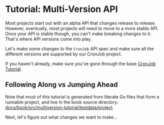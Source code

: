 # Tutorial: Multi-Version API

Most projects start out with an alpha API that changes release to release.
However, eventually, most projects will need to move to a more stable API.
Once your API is stable though, you can't make breaking changes to it.
That's where API versions come into play.

Let's make some changes to the `CronJob` API spec and make sure all the
different versions are supported by our CronJob project.

If you haven't already, make sure you've gone through the base [CronJob
Tutorial](/cronjob-tutorial/cronjob-tutorial.md).

<aside class="note">

<h1>Following Along vs Jumping Ahead</h1>

Note that most of this tutorial is generated from literate Go files that
form a runnable project, and live in the book source directory:
[docs/book/src/multiversion-tutorial/testdata/project][tutorial-source].

[tutorial-source]: https://github.com/kubernetes-sigs/kubebuilder/tree/master/docs/book/src/multiversion-tutorial/testdata/project

</aside>

Next, let's figure out what changes we want to make...
